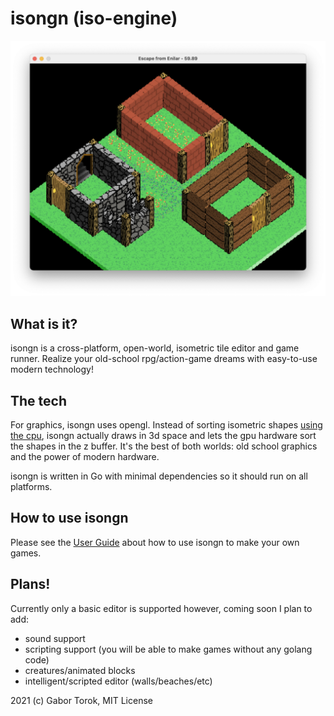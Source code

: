 # isongn (iso-engine)

![alt text](images/screen1.png "Title")

## What is it?

isongn is a cross-platform, open-world, isometric tile editor and game runner. Realize your old-school rpg/action-game dreams with easy-to-use modern technology!

## The tech

For graphics, isongn uses opengl. Instead of sorting isometric shapes [using the cpu](https://shaunlebron.github.io/IsometricBlocks/), isongn actually draws in 3d space and lets the gpu hardware sort the shapes in the z buffer. It's the best of both worlds: old school graphics and the power of modern hardware.

isongn is written in Go with minimal dependencies so it should run on all platforms.

## How to use isongn

Please see the [User Guide](https://github.com/uzudil/isongn/wiki/Isongn-User-Guide) about how to use isongn to make your own games.

## Plans!

Currently only a basic editor is supported however, coming soon I plan to add:
- sound support
- scripting support (you will be able to make games without any golang code)
- creatures/animated blocks
- intelligent/scripted editor (walls/beaches/etc)

2021 (c) Gabor Torok, MIT License